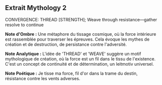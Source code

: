 ## Extrait Mythology 2

CONVERGENCE: THREAD [STRENGTH]; Weave through resistance—gather resolve to continue

**Note d'Ombre :** Une métaphore du tissage cosmique, où la force intérieure est rassemblée pour traverser les épreuves. Cela évoque les mythes de création et de destruction, de persistance contre l'adversité.

**Note Analytique :** L'idée de 'THREAD' et 'WEAVE' suggère un motif mythologique de création, où la force est un fil dans le tissu de l'existence. C'est un concept de continuité et de détermination, un leitmotiv universel.

**Note Poétique :** Je tisse ma force, fil d'or dans la trame du destin, résistance contre les vents adverses.
